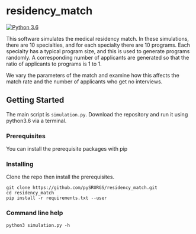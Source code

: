 # residency_match

[![Python 3.6](https://img.shields.io/badge/python-3.6-blue.svg)](https://www.python.org/downloads/release/python-360/)

This software simulates the medical residency match. 
In these simulations, there are 10 specialties, and for each specialty there are 10 programs.
Each specialty has a typical program size, and this is used to generate programs randomly.
A corresponding number of applicants are generated so that the ratio of applicants to programs is 1 to 1. 

We vary the parameters of the match and examine how this affects the match rate and the number of applicants who get no interviews. 

## Getting Started

The main script is `simulation.py`. Download the repository and run it using python3.6 via a terminal.

### Prerequisites

You can install the prerequisite packages with pip



### Installing

Clone the repo then install the prerequisites.

```
git clone https://github.com/pySRURGS/residency_match.git
cd residency_match
pip install -r requirements.txt --user
```

### Command line help

```
python3 simulation.py -h
```
